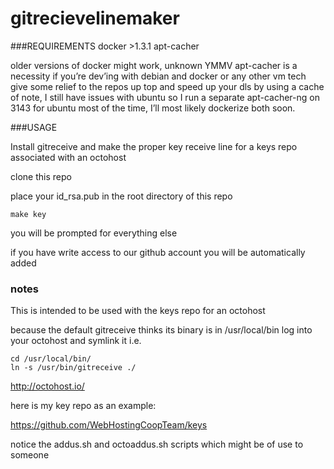 gitrecievelinemaker
===================

###REQUIREMENTS
docker >1.3.1
apt-cacher

older versions of docker might work, unknown YMMV
apt-cacher is a necessity if you’re dev’ing with debian and docker or any other vm tech
give some relief to the repos up top and speed up your dls by using a cache
of note, I still have issues with ubuntu so I run a separate apt-cacher-ng on 3143
for ubuntu most of the time, I’ll most likely dockerize both soon.

###USAGE

Install gitreceive and make the proper key receive line for a keys repo associated with an octohost

clone this repo

place your id_rsa.pub in the root directory of this repo

`make key`

you will be prompted for everything else

if you have write access to our github account you will be automatically added

### notes
This is intended to be used with the keys repo for an octohost

because the default gitreceive thinks its binary is in /usr/local/bin
log into your octohost and symlink it i.e.
```
cd /usr/local/bin/
ln -s /usr/bin/gitreceive ./
```

http://octohost.io/

here is my key repo as an example:

https://github.com/WebHostingCoopTeam/keys

notice the addus.sh and octoaddus.sh scripts which might be of use to someone
